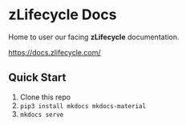 # zLifecycle Docs

Home to user our facing **zLifecycle** documentation.

https://docs.zlifecycle.com/

## Quick Start

1. Clone this repo
1. `pip3 install mkdocs mkdocs-material`
1. `mkdocs serve`
